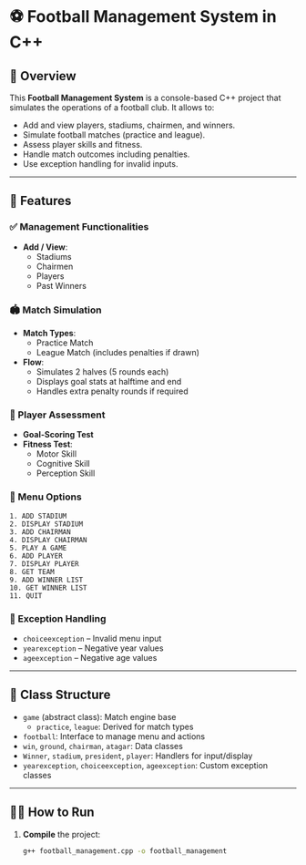 # ⚽ Football Management System in C++

## 📌 Overview

This **Football Management System** is a console-based C++ project that simulates the operations of a football club. It allows to:

- Add and view players, stadiums, chairmen, and winners.
- Simulate football matches (practice and league).
- Assess player skills and fitness.
- Handle match outcomes including penalties.
- Use exception handling for invalid inputs.

---

## 🚀 Features

### ✅ Management Functionalities

- **Add / View**:
  - Stadiums
  - Chairmen
  - Players
  - Past Winners

### 🏟 Match Simulation

- **Match Types**:
  - Practice Match
  - League Match (includes penalties if drawn)
- **Flow**:
  - Simulates 2 halves (5 rounds each)
  - Displays goal stats at halftime and end
  - Handles extra penalty rounds if required

### 🧪 Player Assessment

- **Goal-Scoring Test**
- **Fitness Test**:
  - Motor Skill
  - Cognitive Skill
  - Perception Skill

### 🧾 Menu Options
    1. ADD STADIUM
    2. DISPLAY STADIUM
    3. ADD CHAIRMAN
    4. DISPLAY CHAIRMAN
    5. PLAY A GAME
    6. ADD PLAYER
    7. DISPLAY PLAYER
    8. GET TEAM
    9. ADD WINNER LIST
    10. GET WINNER LIST
    11. QUIT

### 🔐 Exception Handling

- `choiceexception` – Invalid menu input
- `yearexception` – Negative year values
- `ageexception` – Negative age values

---

## 📂 Class Structure

- `game` (abstract class): Match engine base
  - `practice`, `league`: Derived for match types
- `football`: Interface to manage menu and actions
- `win`, `ground`, `chairman`, `atagar`: Data classes
- `Winner`, `stadium`, `president`, `player`: Handlers for input/display
- `yearexception`, `choiceexception`, `ageexception`: Custom exception classes

---

## 🧑‍💻 How to Run

1. **Compile** the project:
   ```bash
   g++ football_management.cpp -o football_management
